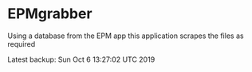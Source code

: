 # EPMgrabber
Using a database from the EPM app this application scrapes the files as required


Latest backup: Sun Oct 6 13:27:02 UTC 2019
